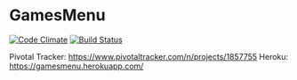 # GamesMenu

[![Code Climate](https://codeclimate.com/github/guhdias/GamesMenu/badges/gpa.svg)](https://codeclimate.com/github/guhdias/GamesMenu)
  [![Build Status](https://travis-ci.org/guhdias/GamesMenu.svg?branch=master)](https://travis-ci.org/guhdias/GamesMenu)

Pivotal Tracker: https://www.pivotaltracker.com/n/projects/1857755
Heroku: https://gamesmenu.herokuapp.com/
